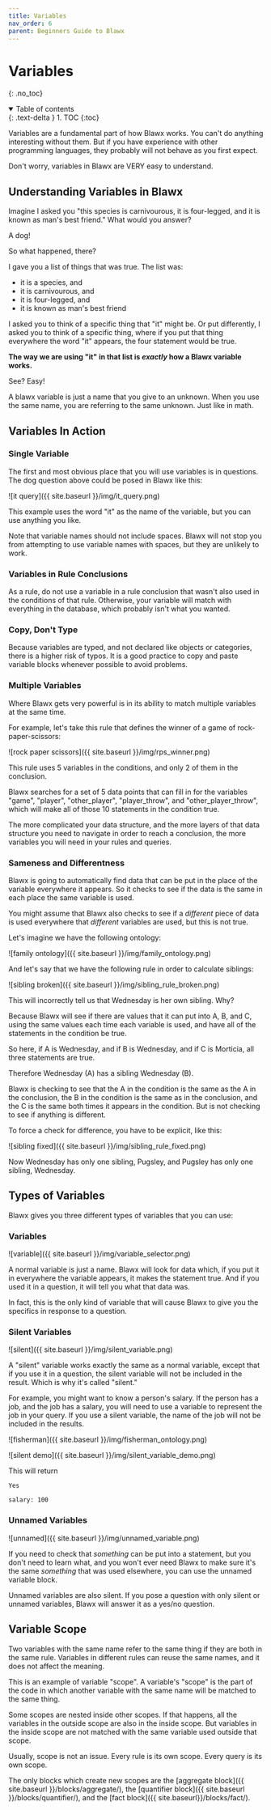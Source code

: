 ```yaml
---
title: Variables
nav_order: 6
parent: Beginners Guide to Blawx
---
```

# Variables
{: .no_toc}

<details open markdown="block">
  <summary>
    Table of contents
  </summary>
  {: .text-delta }
1. TOC
{:toc}
</details>

Variables are a fundamental part of how Blawx works. You can't do anything interesting without them. But if you have experience
with other programming languages, they probably will not behave as you first expect.

Don't worry, variables in Blawx are VERY easy to understand.

## Understanding Variables in Blawx

Imagine I asked you "this species is carnivourous, it is four-legged, and it is known as man's best
friend." What would you answer?

A dog!

So what happened, there?

I gave you a list of things that was true. The list was:

* it is a species, and
* it is carnivourous, and
* it is four-legged, and
* it is known as man's best friend

I asked you to think of a specific thing that "it" might be. Or put differently,
I asked you to think of a specific thing, where if you put that thing everywhere the word "it"
appears, the four statement would be true.

**The way we are using "it" in that list is *exactly* how a Blawx variable works.**

See? Easy!

A blawx variable is just a name that you give to an unknown. When you use the same name, you
are referring to the same unknown. Just like in math.

## Variables In Action

### Single Variable

The first and most obvious place that you will use variables is in questions. The dog question above could be posed in Blawx like this:

![it query]({{ site.baseurl }}/img/it_query.png)

This example uses the word "it" as the name of the variable, but you can use anything you like.

Note that variable names should not include spaces. Blawx will not stop you from attempting to use variable names with spaces, but they are unlikely to work.

### Variables in Rule Conclusions

As a rule, do not use a variable in a rule conclusion that wasn't also used in the conditions of that rule. Otherwise, your variable will match with everything in the database, which probably isn't what you wanted.

### Copy, Don't Type

Because variables are typed, and not declared like objects or categories, there is a higher risk of typos. It is a good practice to copy and paste variable blocks whenever possible to avoid problems.

### Multiple Variables

Where Blawx gets very powerful is in its ability to match multiple variables at the same time.

For example, let's take this rule that defines the winner of a game of rock-paper-scissors:

![rock paper scissors]({{ site.baseurl }}/img/rps_winner.png)

This rule uses 5 variables in the conditions, and only 2 of them in the conclusion.

Blawx searches for a set of 5 data points that can fill in for the variables "game", "player", "other_player", "player_throw", and "other_player_throw", which will make all of those 10 statements in the condition true.

The more complicated your data structure, and the more layers of that data structure you need to navigate in order to reach a conclusion, the more variables you will need in your rules and queries.

### Sameness and Differentness

Blawx is going to automatically find data that can be put in the place of the variable everywhere it appears. So it checks to see if
the data is the same in each place the same variable is used.

You might assume that Blawx also checks to see if a *different* piece of data is used
everywhere that *different* variables are used, but this is not true.

Let's imagine we have the following ontology:

![family ontology]({{ site.baseurl }}/img/family_ontology.png)

And let's say that we have the following rule in order to calculate siblings:

![sibling broken]({{ site.baseurl }}/img/sibling_rule_broken.png)

This will incorrectly tell us that Wednesday is her own sibling. Why?

Because Blawx will see if there are values that it can put into A, B, and C, using the same values each time each variable is used, and have all of the statements in the condition be true.

So here, if A is Wednesday, and if B is Wednesday, and if C is Morticia, all three statements are true.

Therefore Wednesday (A) has a sibling Wednesday (B).

Blawx is checking to see that the A in the condition is the same as the A in the conclusion, the B in the condition is the same as in the conclusion, and the C is the same both times it appears in the condition. But is not checking to see if anything is different.

To force a check for difference, you have to be explicit, like this:

![sibling fixed]({{ site.baseurl }}/img/sibling_rule_fixed.png)

Now Wednesday has only one sibling, Pugsley, and Pugsley has only one sibling, Wednesday.

## Types of Variables

Blawx gives you three different types of variables that you can use:

### Variables

![variable]({{ site.baseurl }}/img/variable_selector.png)

A normal variable is just a name. Blawx will look for data which, if you put it in everywhere the 
variable appears, it makes the statement true. And if you used it in a question, it will tell you what that data was.

In fact, this is the only kind of variable that will cause Blawx to give you the specifics in response to a question.

### Silent Variables

![silent]({{ site.baseurl }}/img/silent_variable.png)

A "silent" variable works exactly the same as a normal variable, except that if you use it in
a question, the silent variable will not be included in the result. Which is why it's called "silent."

For example, you might want to know a person's salary. If the person has a job, and
the job has a salary, you will need to use a
variable to represent the job in your query.
If you use a silent variable, the name of the
job will not be included in the results.

![fisherman]({{ site.baseurl }}/img/fisherman_ontology.png)

![silent demo]({{ site.baseurl }}/img/silent_variable_demo.png)

This will return

```
Yes

salary: 100
```

### Unnamed Variables

![unnamed]({{ site.baseurl }}/img/unnamed_variable.png)

If you need to check that *something* can be put into a statement, but you don't need to learn what,
and you won't ever need Blawx to make sure it's the same *something* that was used elsewhere, you can use
the unnamed variable block.

Unnamed variables are also silent. If you pose a question with only silent or unnamed variables, Blawx will answer it as a yes/no question.

## Variable Scope

Two variables with the same name  refer to the same thing if they are both in the same rule. Variables in different rules can reuse the same names, and it does not affect the meaning.

This is an example of variable "scope". A variable's "scope" is the part of the code in which another variable with the same name will be matched to the same thing.

Some scopes are nested inside other scopes. If that happens, all the variables in the outside scope are also in the inside scope. But variables in the inside scope are not matched with the same variable used outside that scope.

Usually, scope is not an issue. Every rule is its own scope. Every query is its own scope.

The only blocks which create new scopes are the [aggregate block]({{ site.baseurl }}/blocks/aggregate/), the [quantifier block]({{ site.baseurl }}/blocks/quantifier/), and the [fact block]({{ site.baseurl}}/blocks/fact/).
